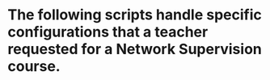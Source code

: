 # The following scripts handle specific configurations that a teacher requested for a Network Supervision course.
